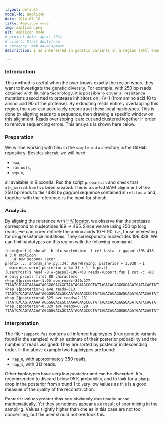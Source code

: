 ```yaml
---
layout: default
modal-id: amplicon
date: 2014-07-18
title: Amplicon mode
img: amplicon.png
alt: Amplicon mode
# project-date: April 2014
# client: Start Bootstrap
# category: Web Development
description: I am interested in genetic variants in a region small enough that one read covers it entirely. Coverage there is high, even in the order of thousands.

---
```


### Introduction

This method is useful when the user knows exactly the region where they want to investigate the genetic diversity.
For example, with 250 bp reads obtained with Illumina technology, it is possible to cover all resistance mutations
associated to protease inhibitors on HIV-1 (from amino acid 10 to amino acid 90 of the protease). By extracting
reads entirely overlapping this region, the user can accurately reconstruct these local haplotypes. This is done by
aligning reads to a sequence, then drawing a specific window on this alignment. Reads overlapping it are cut and
clustered together in order to remove sequencing errors. This analysis is shown here below.

### Preparation

We will be working with files in the `sample_data` directory in the GitHub repository. Besides `shorah`, we will need:

- `bwa`,
- `samtools`,
- `wgsim`,

all available in Bioconda. Run the script `prepare.sh` and check that `aln_sorted.bam` has been created. This is
a sorted BAM alignment of the 250 bp reads to the 1488 bp gag/pol sequence contained in `ref.fasta` and, together with
the reference, is the input for shorah.

### Analysis

By aligning the reference with [HIV locator](http://www.hiv.lanl.gov/content/sequence/LOCATE/locate.html), we observe
that the protease correspond to nucleotides 169 → 465. Since we are using 250 bp long reads, we can cover entirely
the amino acids 10 → 90, _i.e._, those interesting for drug resistance mutations. They correspond to nucleotides
196 438. We can find haplotypes on this region with the following command.


    [user@host]$ shorah -b aln_sorted.bam -f ref.fasta -r gagpol:196-438 -a 3.0 amplicon
    ... a few seconds later ...
    prefix ... shorah_snv.py:134: UserWarning: posterior = 1.030 > 1
      warnings.warn('posterior = %4.3f > 1' % post)
    [user@host]$ head -8 w-gagpol-196-438.reads-support.fas | cut -c -80  # only prints first 80 characters
    >hap_0|posterior=1.03 ave_reads=380.277
    TTAATCACAGTAAAAATAGGGGGACAGCTAATAGAAGCCCTATTAGACACAGGGGCAGATGATACAGTATTAGAAGAAAT
    >hap_1|posterior=1 ave_reads=313
    TTAGTCACAGTAAAAATAGGGGGACAGCCAATAGAAGCCCTATTAGACACAGGAGCAGATGATACAGTATTAGAAGAAAT
    >hap_2|posterior=0.325 ave_reads=2.261
    TTAATCACAGTAAAAATAGGGGGACAGCTAAAAGAAGCCCTATTAGACACAGGGGCAGATGATACAGTATTAGAAGAAAT
    >hap_3|posterior=0.029 ave_reads=0.029
    TTAATCACAGTAACAATAGGGGGACAGCTAATAGAAGCCCTATTAGACACAGGGGCAGATGATACAGTATTATAAGAAAT

### Interpretation

The file `*support.fas` contains all inferred haplotypes (true genetic variants found in the samples) with an estimate
of their posterior probability and the number of reads assigned. They are sorted by posterior in descending order.
In the above example two haplotypes are found:

- `hap_0`, with approximately 380 reads,
- `hap_1`, with 313 reads.

Other haplotypes have very low posterior and can be discarded. It's recommended to discard below 95% probability, and
to look for a sharp drop in the posterior from around 1 to very low values as this is a good measure of the quality of
the reconstruction.

Posterior values greater than one obviously don't make sense mathematically. Yet they sometimes appear as a result of
poor mixing in the sampling. Values slightly higher than one as in this case are not too concerning, but the user
should not overlook this.
